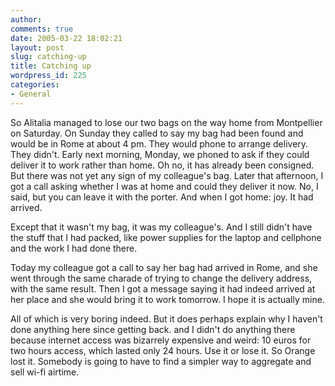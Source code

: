 ```yaml
---
author:
comments: true
date: 2005-03-22 18:02:21
layout: post
slug: catching-up
title: Catching up
wordpress_id: 225
categories:
- General
---
```


So Alitalia managed to lose our two bags on the way home from Montpellier on Saturday. On Sunday they called to say my bag had been found and would be in Rome at about 4 pm. They would phone to arrange delivery. They didn't. Early next morning, Monday, we phoned to ask if they could deliver it to work rather than home. Oh no, it has already been consigned. But there was not yet any sign of my colleague's bag. Later that afternoon, I got a call asking whether I was at home and could they deliver it now. No, I said, but you can leave it with the porter. And when I got home: joy. It had arrived.

Except that it wasn't my bag, it was my colleague's. And I still didn't have the stuff that I had packed, like power supplies for the laptop and cellphone and the work I had done there.

Today my colleague got a call to say her bag had arrived in Rome, and she went through the same charade of trying to change the delivery address, with the same result. Then I got a message saying it had indeed arrived at her place and she would bring it to work tomorrow. I hope it is actually mine.

All of which is very boring indeed. But it does perhaps explain why I haven't done anything here since getting back. and I didn't do anything there because internet access was bizarrely expensive and weird: 10 euros for two hours access, which lasted only 24 hours. Use it or lose it. So Orange lost it. Somebody is going to have to find a simpler way to aggregate and sell wi-fi airtime.
